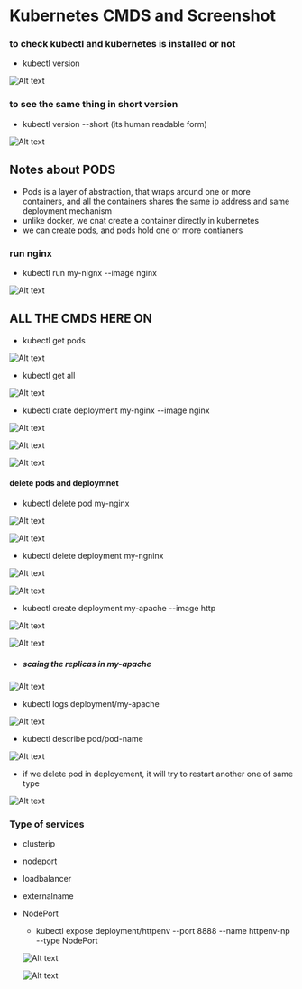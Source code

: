 # Kubernetes CMDS and Screenshot

### to check kubectl and kubernetes is installed or not
- kubectl version

![Alt text](image.png)

### to see the same thing in short version
- kubectl version --short (its human readable form)

![Alt text](image-1.png)

## Notes about PODS
- Pods is a layer of abstraction, that wraps around one or more containers, and all the containers shares the same ip address and same deployment mechanism
- unlike docker, we cnat create a container directly in kubernetes
- we can create pods, and pods hold one or more contianers

### run nginx
- kubectl run my-nignx --image nginx

![Alt text](image-2.png)


## ALL THE CMDS HERE ON

- kubectl get pods

![Alt text](image-3.png)

- kubectl get all

![Alt text](image-4.png)

- kubectl crate deployment my-nginx --image nginx

![Alt text](image-5.png)

![Alt text](image-6.png)

![Alt text](image-7.png)

#### delete pods and deploymnet

- kubectl delete pod my-nginx

![Alt text](image-8.png)

![Alt text](image-9.png)

- kubectl delete deployment my-ngninx

![Alt text](image-10.png)

![Alt text](image-11.png)

- kubectl create deployment my-apache --image http

![Alt text](image-12.png)

![Alt text](image-13.png)

- ##### scaing the replicas in my-apache

![Alt text](image-14.png)

- kubectl logs deployment/my-apache

![Alt text](image-15.png)

- kubectl describe pod/pod-name

![Alt text](image-16.png)

- if we delete pod in deployement, it will try to restart another one of same type

![Alt text](image-17.png)

### Type of services
- clusterip
- nodeport
- loadbalancer
- externalname

- NodePort
    - kubectl expose deployment/httpenv --port 8888 --name httpenv-np --type NodePort

    ![Alt text](image-18.png)

    ![Alt text](image-19.png)

